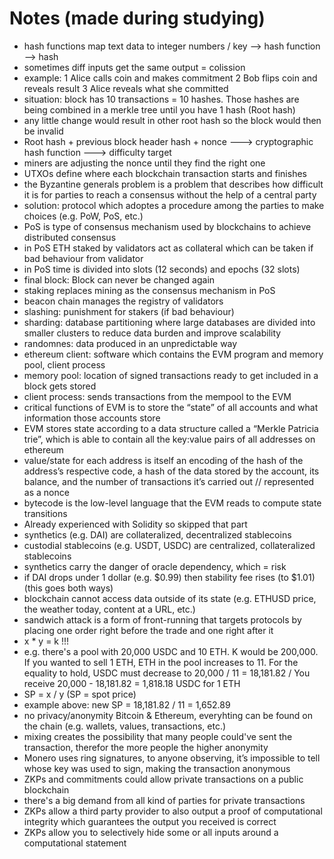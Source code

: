 # Notes (made during studying)

- hash functions map text data to integer numbers / key  --> hash function  --> hash
- sometimes diff inputs get the same output = colission
- example: 1 Alice calls coin and makes commitment 2 Bob flips coin and reveals result 3 Alice reveals what she committed
- situation: block has 10 transactions = 10 hashes. Those hashes are being combined in a merkle tree until you have 1 hash (Root hash)
- any little change would result in other root hash so the block would then be invalid
- Root hash + previous block header hash + nonce ---> cryptographic hash function ---> difficulty target
- miners are adjusting the nonce until they find the right one
- UTXOs define where each blockchain transaction starts and finishes
- the Byzantine generals problem is a problem that describes how difficult it is for parties to reach a consensus without the help of a central party
- solution: protocol which adoptes a procedure among the parties to make choices (e.g. PoW, PoS, etc.)
- PoS is type of consensus mechanism used by blockchains to achieve distributed consensus
- in PoS ETH staked by validators act as collateral which can be taken if bad behaviour from validator
- in PoS time is divided into slots (12 seconds) and epochs (32 slots)
- final block: Block can never be changed again
- staking replaces mining as the consensus mechanism in PoS
- beacon chain manages the registry of validators
- slashing: punishment for stakers (if bad behaviour)
- sharding: database partitioning where large databases are divided into smaller clusters to reduce data burden and improve scalability
- randomnes: data produced in an unpredictable way
- ethereum client: software which contains the EVM program and memory pool, client process 
- memory pool: location of signed transactions ready to get included in a block gets stored
- client process: sends transactions from the mempool to the EVM
- critical functions of EVM is to store the “state” of all accounts and what information those accounts store
- EVM stores state according to a data structure called a “Merkle Patricia trie”, which is able to contain all the key:value pairs of all addresses on ethereum
- value/state for each address is itself an encoding of the hash of the address’s respective code, a hash of the data stored by the account, its balance, and the number of transactions it’s carried out // represented as a nonce
- bytecode is the low-level language that the EVM reads to compute state transitions
- Already experienced with Solidity so skipped that part
- synthetics (e.g. DAI) are collateralized, decentralized stablecoins
- custodial stablecoins (e.g. USDT, USDC) are centralized, collateralized stablecoins
- synthetics carry the danger of oracle dependency, which = risk
- if DAI drops under 1 dollar (e.g. $0.99) then stability fee rises (to $1.01) (this goes both ways)
- blockchain cannot access data outside of its state (e.g. ETHUSD price, the
weather today, content at a URL, etc.)
- sandwich attack is a form of front-running that targets protocols by placing one order right before the trade and one right after it
- x * y = k !!!
-  e.g. there's a pool with 20,000 USDC and 10 ETH. K would be 200,000. If you wanted to sell 1 ETH, ETH in the pool increases to 11. For the equality to hold, USDC must decrease to 20,000 / 11 = 18,181.82 / You receive 20,000 - 18,181.82 = 1,818.18 USDC for 1 ETH
- SP = x / y (SP = spot price)
- example above: new SP = 18,181.82 / 11 = 1,652.89
- no privacy/anonymity Bitcoin & Ethereum, everyhting can be found on the chain (e.g. wallets, values, transactions, etc.)
- mixing creates the possibility that many people could've sent the transaction, therefor the more people the higher anonymity
- Monero uses ring signatures, to anyone observing, it’s impossible to tell whose key was used to sign, making the transaction anonymous
- ZKPs and commitments could allow private transactions on a public blockchain 
- there's a big demand from all kind of parties for private transactions 
- ZKPs allow a third party provider to also output a proof of computational integrity which guarantees the output you received is correct
- ZKPs allow you to selectively hide some or all inputs around a computational statement





